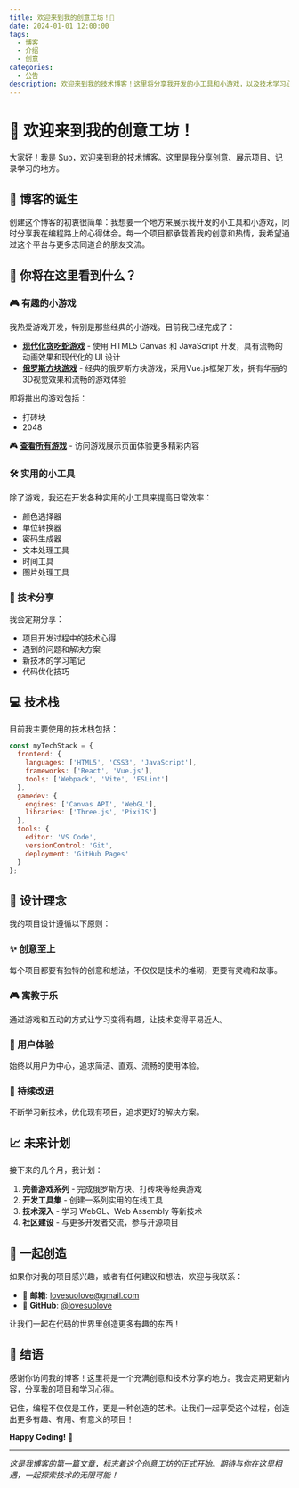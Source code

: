 ```yaml
---
title: 欢迎来到我的创意工坊！🎉
date: 2024-01-01 12:00:00
tags:
  - 博客
  - 介绍
  - 创意
categories:
  - 公告
description: 欢迎来到我的技术博客！这里将分享我开发的小工具和小游戏，以及技术学习心得。
---
```


# 🎉 欢迎来到我的创意工坊！

大家好！我是 Suo，欢迎来到我的技术博客。这里是我分享创意、展示项目、记录学习的地方。

<!-- more -->

## 🚀 博客的诞生

创建这个博客的初衷很简单：我想要一个地方来展示我开发的小工具和小游戏，同时分享我在编程路上的心得体会。每一个项目都承载着我的创意和热情，我希望通过这个平台与更多志同道合的朋友交流。

## 🎯 你将在这里看到什么？

### 🎮 有趣的小游戏

我热爱游戏开发，特别是那些经典的小游戏。目前我已经完成了：

- **[现代化贪吃蛇游戏](/games/snake.html)** - 使用 HTML5 Canvas 和 JavaScript 开发，具有流畅的动画效果和现代化的 UI 设计
- **[俄罗斯方块游戏](/games/tetris.html)** - 经典的俄罗斯方块游戏，采用Vue.js框架开发，拥有华丽的3D视觉效果和流畅的游戏体验

即将推出的游戏包括：
- 打砖块
- 2048

🎮 **[查看所有游戏](/games/)** - 访问游戏展示页面体验更多精彩内容

### 🛠️ 实用的小工具

除了游戏，我还在开发各种实用的小工具来提高日常效率：

- 颜色选择器
- 单位转换器
- 密码生成器
- 文本处理工具
- 时间工具
- 图片处理工具

### 📝 技术分享

我会定期分享：

- 项目开发过程中的技术心得
- 遇到的问题和解决方案
- 新技术的学习笔记
- 代码优化技巧

## 💻 技术栈

目前我主要使用的技术栈包括：

```javascript
const myTechStack = {
  frontend: {
    languages: ['HTML5', 'CSS3', 'JavaScript'],
    frameworks: ['React', 'Vue.js'],
    tools: ['Webpack', 'Vite', 'ESLint']
  },
  gamedev: {
    engines: ['Canvas API', 'WebGL'],
    libraries: ['Three.js', 'PixiJS']
  },
  tools: {
    editor: 'VS Code',
    versionControl: 'Git',
    deployment: 'GitHub Pages'
  }
};
```

## 🎨 设计理念

我的项目设计遵循以下原则：

### ✨ 创意至上
每个项目都要有独特的创意和想法，不仅仅是技术的堆砌，更要有灵魂和故事。

### 🎮 寓教于乐
通过游戏和互动的方式让学习变得有趣，让技术变得平易近人。

### 🌟 用户体验
始终以用户为中心，追求简洁、直观、流畅的使用体验。

### 🔄 持续改进
不断学习新技术，优化现有项目，追求更好的解决方案。

## 📈 未来计划

接下来的几个月，我计划：

1. **完善游戏系列** - 完成俄罗斯方块、打砖块等经典游戏
2. **开发工具集** - 创建一系列实用的在线工具
3. **技术深入** - 学习 WebGL、Web Assembly 等新技术
4. **社区建设** - 与更多开发者交流，参与开源项目

## 🤝 一起创造

如果你对我的项目感兴趣，或者有任何建议和想法，欢迎与我联系：

- 📧 **邮箱**: lovesuolove@gmail.com
- 🐙 **GitHub**: [@lovesuolove](https://github.com/lovesuolove)

让我们一起在代码的世界里创造更多有趣的东西！

## 🎊 结语

感谢你访问我的博客！这里将是一个充满创意和技术分享的地方。我会定期更新内容，分享我的项目和学习心得。

记住，编程不仅仅是工作，更是一种创造的艺术。让我们一起享受这个过程，创造出更多有趣、有用、有意义的项目！

**Happy Coding! 🚀**

---

*这是我博客的第一篇文章，标志着这个创意工坊的正式开始。期待与你在这里相遇，一起探索技术的无限可能！*
